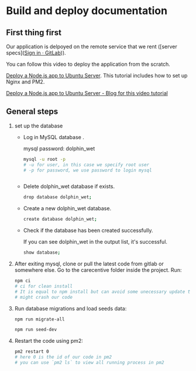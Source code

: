 # Build and deploy documentation

## First thing first

Our application is delpoyed on the remote service that we rent ([server specs]([Sign in · GitLab](https://mad-srv.informatik.uni-erlangen.de/InnoLab/ss23/tiergarten-nuernberg/-/wikis/Documentation/Tiergarten/Dolphin_Wet#web-hoster))).

You can follow this video to deploy the application from the scratch.

[Deploy a Node.js app to Ubuntu Server](https://www.youtube.com/watch?v=SPeQJ-fINoU). This tutorial includes how to set up Nginx and PM2.

[Deploy a Node.js app to Ubuntu Server - Blog for this video tutorial](https://dev.to/hayleycodes/deploying-a-node-js-site-to-vultr-j8d)

## General steps

1. set up the database
   
   - Log in MySQL database .
     
     mysql password: dolphin_wet
     
     ```bash
     mysql -u root -p
     # -u for user, in this case we specify root user
     # -p for password, we use password to login mysql
     ```
     ```
   
   - Delete dolphin_wet database if exists.
     
     ```bash
     drop database dolphin_wet;
     ```
   
   - Create a new dolphin_wet database.
     
     ```bash
     create database dolphin_wet;
     ```
   
   - Check if the database has been created successfully.
     
     If you can see dolphin_wet in the output list, it's successful.
     
     ```bash
     show database;
     ```

2. After exiting mysql, clone or pull the latest code from gitlab or somewhere else. Go to the carecentive folder inside the project. Run:
   
   ```bash
   npm ci
   # ci for clean install
   # It is equal to npm install but can avoid some unecessary update that
   # might crash our code
   ```

3. Run database migrations and load seeds data:
   
   ```bash
   npm run migrate-all
   ```
   
   ```bash
   npm run seed-dev
   ```

4. Restart the code using pm2:
   
   ```bash
   pm2 restart 0
   # here 0 is the id of our code in pm2
   # you can use `pm2 ls` to view all running process in pm2
   ```
